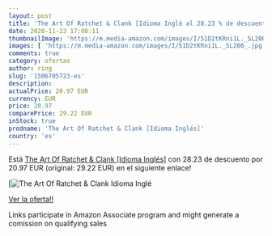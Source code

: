 ```yaml
---
layout: post
title: 'The Art Of Ratchet & Clank [Idioma Inglé al 28.23 % de descuento'
date: 2020-11-23 17:08:11
thumbnailImage: 'https://m.media-amazon.com/images/I/51D2tKRni1L._SL200_.jpg'
images: [ 'https://m.media-amazon.com/images/I/51D2tKRni1L._SL200_.jpg' ]
comments: true
category: ofertas
author: ring
slug: '1506705723-es'
description:
actualPrice: 20.97 EUR
currency: EUR
price: 20.97
comparePrice: 29.22 EUR
inStock: true
prodname: 'The Art Of Ratchet & Clank [Idioma Inglés]'
country: 'es'
---
```


Está [The Art Of Ratchet & Clank [Idioma Inglés]](https://www.amazon.es/dp/1506705723/?tag=tolees-21) con 28.23 de descuento por 20.97 EUR (original: 29.22 EUR) en el siguiente enlace!

[![The Art Of Ratchet & Clank [Idioma Inglé](https://m.media-amazon.com/images/I/51D2tKRni1L._SL200_.jpg)](https://www.amazon.es/dp/1506705723/?tag=tolees-21)

[Ver la oferta!!](https://www.amazon.es/dp/1506705723/?tag=tolees-21)

Links participate in Amazon Associate program and might generate a comission on qualifying sales


